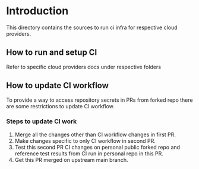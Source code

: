 # Introduction

This directory contains the sources to run ci infra for respective cloud providers.

## How to run and setup CI

Refer to specific cloud providers docs under respective folders

## How to update CI workflow

To provide a way to access repository secrets in PRs from forked repo there are some restrictions to update
CI workflow.

### Steps to update CI work 
1. Merge all the changes other than CI workflow changes in first PR.
2. Make changes specific to only CI workflow in second PR. 
3. Test this second PR CI changes on personal public forked repo and reference test results from CI run in personal repo in this PR.
4. Get this PR merged on upstream main branch.
